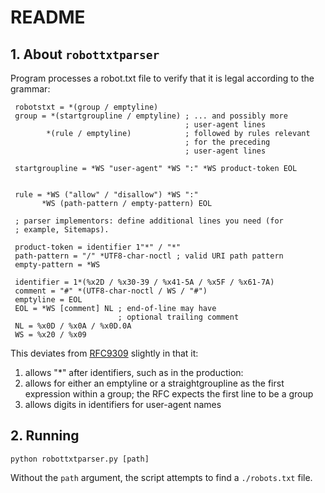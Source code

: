 # README

## 1. About `robottxtparser`
Program processes a robot.txt file to verify that it is legal according to the grammar:

```
 robotstxt = *(group / emptyline)
 group = *(startgroupline / emptyline) ; ... and possibly more
                                       ; user-agent lines
        *(rule / emptyline)            ; followed by rules relevant
                                       ; for the preceding
                                       ; user-agent lines

 startgroupline = *WS "user-agent" *WS ":" *WS product-token EOL


 rule = *WS ("allow" / "disallow") *WS ":"
       *WS (path-pattern / empty-pattern) EOL

 ; parser implementors: define additional lines you need (for
 ; example, Sitemaps).

 product-token = identifier 1"*" / "*"
 path-pattern = "/" *UTF8-char-noctl ; valid URI path pattern
 empty-pattern = *WS

 identifier = 1*(%x2D / %x30-39 / %x41-5A / %x5F / %x61-7A)
 comment = "#" *(UTF8-char-noctl / WS / "#")
 emptyline = EOL
 EOL = *WS [comment] NL ; end-of-line may have
                        ; optional trailing comment
 NL = %x0D / %x0A / %x0D.0A
 WS = %x20 / %x09
```

This deviates from [RFC9309](https://datatracker.ietf.org/doc/html/rfc9309) slightly in that
it:

1. allows "*" after identifiers, such as in the production:
2. allows for either an emptyline or a straightgroupline as the first expression within a group;
the RFC expects the first line to be a group
3. allows digits in identifiers for user-agent names

## 2. Running
```
python robottxtparser.py [path]
```

Without the `path` argument, the script attempts to find a `./robots.txt` file.
